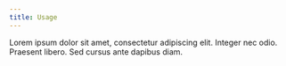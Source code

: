 ```yaml
---
title: Usage
---
```


Lorem ipsum dolor sit amet, consectetur adipiscing elit. Integer nec odio. Praesent libero. Sed cursus ante dapibus diam.
